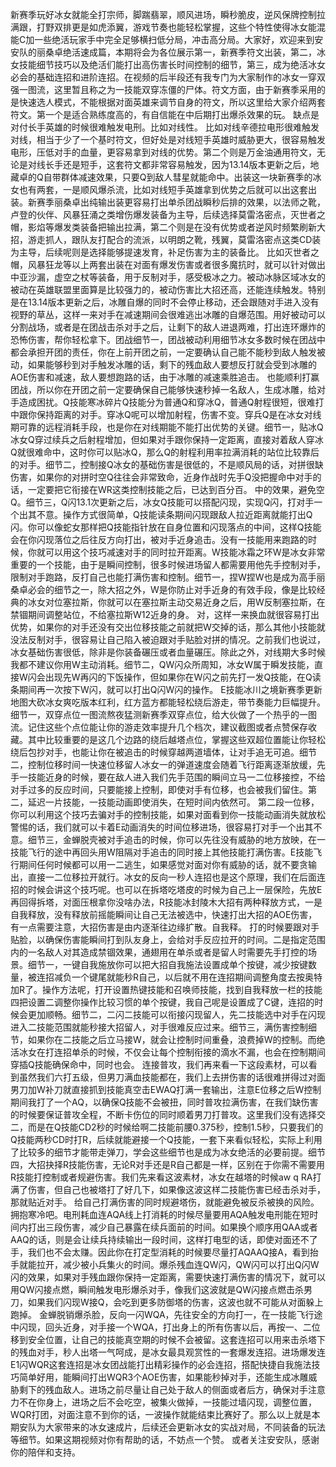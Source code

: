   新赛季玩好冰女就能全打宗师，脚踹翡翠，顺风进场，瞬秒脆皮，逆风保牌控制拉满跟，打野双排更是如虎添翼，游戏节奏也能轻松掌握，这些个特性使得冰女能混能C加一些绝活玩家手中完全足够横扫低分局，冲击高分局。大家好，欢迎来到安安队的丽桑卓绝活速成篇，本期将会为各位展示第一，新赛季符文出装，第二，冰女技能细节技巧以及绝活们能打出高伤害长时间控制的细节，第三，成为绝活冰女必会的基础连招和进阶连招。在视频的后半段还有我专门为大家制作的冰女一穿双强一图流，这里暂且称之为一技能双穿冻僵的尸体。符文方面，由于新赛季采用的是快速选人模式，不能根据对面英雄来调节自身的符文，所以这里给大家介绍两套符文。第一个是适合熟练度高的，有自信能在中后期打出爆杀效果的玩。
  缺点是对付长手英雄的时候很难触发电刑。比如对线性。
  比如对线辛德拉电形很难触发对线，相当于少了一个基时符文，但好处是对线短手英雄时威胁更大，很容易触发电形，压低对手的血量，更容易拿到对线的优势。第二个则是万金油通用符文，无论是对线长手还是短手，这套符文都非常容易触发，因为13.14版本更新之后，地藏卓的Q自带群体减速效果，只要Q到敌人彗星就能命中。出装这一块新赛季的冰女也有两套，一是顺风爆杀流，比如对线短手英雄拿到优势之后就可以出这套出装。新赛季丽桑卓出纯输出装更容易打出单杀团战瞬秒后排的效果，以法师之靴，卢登的伙伴、风暴狂涌之类增伤爆发装备为主导，后续选择莫雷洛密点，灭世者之帽，影焰等爆发类装备把输出拉满，第二个则是在没有优势或者逆风时频繁刷新大招，游走抓人，跟队友打配合的流派，以明朗之靴，残翼，莫雷洛密点这类CD装为主导，后续呢则是选择能够提速发育，补足伤害为主的装备比。
  比如灭世者之帽，风暴狂龙等以上两套出装在对面有爆发伤害或者很多魔抗时，就可以针对做出中亚沙漏，虚空之杖等装备，用于反制对手，感受极冰之力。被动冰脉区域冰女的被动在英雄联盟里面算是比较强力的，被动伤害比大招还高，还能连续触发。特别是在13.14版本更新之后，冰雕自爆的同时不会停止移动，还会跟随对手进入没有视野的草丛，这样一来对手在减速期间会很难逃出冰雕的自爆范围。用好被动可以分割战场，或者是在团战击杀对手之后，让剩下的敌人进退两难，打出连环爆炸的恐怖伤害，帮你轻松拿下。团战细节一，团战被动利用细节冰女多数时候在团战中都会承担开团的责任，你在上前开团之前，一定要确认自己能不能秒到敌人触发被动，如果能够秒到对手触发冰雕的话，剩下的残血敌人要想反打就会受到冰雕的AOE伤害和减速，敌人要想跑路的话，由于冰雕的减速乘胜追击。
  也能顺利打赢团战，所以你在开团之前一定要确保自己能够快速秒掉一名敌人，生成冰雕，给对手造成困扰。Q技能寒冰碎片Q技能分为普通Q和穿冰Q，普通Q射程很短，很难打中跟你保持距离的对手。穿冰Q呢可以增加射程，伤害不变。穿兵Q是在冰女对线期可靠的远程消耗手段，也是你在对线期能不能打出优势的关键。细节一，贴冰Q冰女Q穿过续兵之后射程增加，但如果对手跟你保持一定距离，直接对着敌人穿冰Q就很难命中，这时你可以贴冰Q，那么Q的射程利用率拉满消耗的站位比较靠后的对手。细节二，控制接Q冰女的基础伤害是很低的，不是顺风局的话，对拼很缺伤害，如果你的对拼时空Q往往会非常致命，近身作战时先手Q没把握命中对手的话，一定要把它衔接在WR这类控制技能之后，已达到百分百。
  中的效果，避免空Q。细节三，Q闪13.1次更新之后，冰女Q技能可以搭配闪现，实现Q闪，打对手一个出其不意。操作方式很简单，Q技能读条期间闪现跟敌人拉近距离就能打出Q闪。你可以像蛇女那样把Q技能指针放在自身位置和闪现落点的中间，这样Q技能会在你闪现落位之后往反方向打出，被对手近身追击。没有一技能用来跑路的时候，你就可以用这个技巧减速对手的同时拉开距离。W技能冰霜之环W是冰女非常重要的一个技能，由于是瞬间控制，很多时候进场留人都需要用他先手控制对手，限制对手跑路，反打自己也能打满伤害和控制。细节一，捏W捏W也是成为高手丽桑卓必会的细节之一，除大招之外，W是你防止对手近身的有效手段，像是比较经典的冰女对位塞拉斯，你就可以在塞拉斯主动交易近身之后，用W反制塞拉斯，在禁锢期间调整站位，不给塞拉斯W12近身的身。
  对，这样一来换血就很容易打出优势，如果你的对手还没有交出位移技能之前就把W交掉的话，那么其他小技能就没法反制对手，很容易让自己陷入被迫跟对手贴脸对拼的情况。之前我们也说过，冰女基础伤害很低，除非是你装备碾压或者血量碾压。除此之外，对线期大多时候我都不建议你用W主动消耗。细节二，QW闪众所周知，冰女W属于瞬发技能，直接W闪会出现先W再闪的下饭操作，但如果你在W闪之前先打一发Q技能，在Q读条期间再一次按下W闪，就可以打出Q闪W闪的操作。
  E技能冰川之境新赛季更新地图大砍冰女爽吃版本红利，红方蓝方都能轻松绕后游走，带节奏能力巨幅提升。细节一，双穿点位一图流熬夜猛测新赛季双穿点位，给大伙做了一个热乎的一图流。记住这些个点位能让你的游走效率提升几个档次，建议截图或者点赞保存收藏。其中比较重要的是这几个边路的绕后越塔点位，掌握这些双超位置能让你轻松绕后包抄对手，也能让你在被追击的时候穿越两道墙体，让对手追无可追。细节二，控制位移时间一快速位移留人冰女一的弹道速度会随着飞行距离逐渐放缓，先手一技能近身的时候，要在敌人进入我们先手范围的瞬间立马一二位移接控，不给对手过多的反应时间，只要能接上控制，即使对手有位移，也会被我们留住。第二，延迟一片技能，一技能动画即使消失，在短时间内依然可。
  第二段一位移，你可以利用这个技巧去骗对手的控制技能，如果对面看到你一技能动画消失就放松警惕的话，我们就可以卡着E动画消失的时间位移进场，很容易打对手一个出其不意。细节三，金蝉脱壳被对手追击的时候，你可以先往没有威胁的地方放映，在一技能飞行的途中再回头用W阻隔对手追击的同时接上其他技能打满伤害。E技能飞行期间任何时候都可以用一二逃生，如果感觉对面对你有威胁的话，就不要贪输出，直接一二位移拉开就行。冰女的反向一秒人连招也是这个原理，我们在后面连招的时候会讲这个技巧呢。也可以在拆塔吃塔皮的时候为自己上一层保险，先放E再回得拆塔，对面压根拿你没啥办法，R技能冰封陵木大招有两种释放方式，一是自我释放，没有释放前摇能瞬间让自己无法被选中，快速打出大招的AOE伤害，有一点需要注意，大招伤害是由内逐渐往边缘扩散。自我释。
  打的时候要跟对手贴脸，以确保伤害能瞬间打到队友身上，会给对手反应拉开的时间。二是指定范围内的一名敌人对其造成禁锢效果，通翅用在单杀或者是留人时需要先手打控的场景。细节一，一键自我施放你可以把大招自我施法设置成单个按键，减少按键数量，被连招减负一个键尾就能秒R自己，以后就不用在连招期间调整角度去按奥特加R了。操作方法呢，打开设置热键技能和召唤师技能，找到自我释放一栏的技能四把设置二调整你操作比较习惯的单个按键，我自己呢是设置成了C键，连招的时候会更加顺畅。细节二，二闪二技能可以衔接闪现留人，先二技能选中对手在闪现进入二技能范围就能秒接大招留人，对手很难反应过来。细节三，满伤害控制细节，如果你在二技能之后立马接W，就会让控制时间重叠，浪费掉W的控制。而绝活冰女在打连招单杀的时候，不仅会让每个控制衔接的滴水不漏，也会在控制期间穿插Q技能确保命中，同时也会。
  连接普攻，我们再来看一下这段素材，可以看到虽然我们六打五级，但男刀满血技能都在，我们上去拼伤害的话很难拼得过对面男刀加W补刀就直接抓到技能真空击EWAQ打满一套输出，注意E位移之后W控制期间我打了一个AQ，以确保Q技能不会被扭，同时普攻拉满伤害，在我们缺伤害的时候要保证普攻全程，不断卡伤位的同时顺着男刀打普攻。这里我们没有选择交二，而是在Q技能CD2秒的时候给啊二技能前腰0.375秒，控制1.5秒，只要我们的Q技能两秒CD时打R，后续就能避接一个Q技能，一套下来看似轻松，实际上利用了比较多的细节才能带走弹刀，学会这些细节也是成为冰女绝活的必要前提。细节四，大招抉择R技能伤害，无论R对手还是R自己都是一样，区别在于你需不需要用R技能打控制或者规避伤害。我们先来看这波素材，冰女在越塔的时候aw q RA打满了伤害，但自己也被塔打了好几下，如果像这波这样二技能伤害已经击杀对手，那就贴近对手。
  给自己打满伤害的同时规避塔伤，就能避免被反杀被换的风险。拥抱寒冷吧。电刑耗血连AQA线上打消耗的时候尽量要用AQA触发电刑能在短时间内打出三段伤害，减少自己暴露在续兵面前的时间。如果换个顺序用QAA或者AAQ的话，则是会让续兵持续输出一段时间，这样打电型的话，即使对面还不了手，我们也不会太赚。因此你在打定型消耗的时候要尽量打AQAAQ接A，看到抬手就能拉开，减少被小兵集火的时间。爆杀残血连QW闪，QW闪可以打出Q闪W闪的效果，如果对手残血跟你保持一定距离，需要快速打满伤害的情况下，就可以用QW闪接点燃，瞬间触发电形爆杀对手，像我们这波就是QW闪接点燃击杀男刀，如果我们闪现W接Q，会吃到更多防御塔的伤害，这波也就不可能从对面躲上跑掉。
  金蝉脱销爆杀脸，反向一闪WQA，先往安全的方向打一，在一技能飞行途中闪现，回头近身，对手接一个WQA，打出身上的所有伤害以后，再按一、二位移到安全位置，让自己的技能真空期的时候不会被留。这套连招可以用来击杀塔下的残血对手，秒人出塔一气呵成，是冰女最具观赏性的一套爆发连招。进场爆发连E1闪WQR这套连招是冰女团战能打出精彩操作的必会连招，搭配快捷自我施法技巧简单好用，能瞬间打出WQR3个AOE伤害，如果能秒掉对手，还能生成冰雕威胁剩下的残血敌人。进场之前尽量让自己处于敌人的侧面或者后方，确保对手注意力不在你身上，进场之后不会吃空，被集火做掉，一技能过墙闪现，调整位置，WQR打团，对面注意不到你的话，一波操作就能结束比赛好了。那么以上就是本期安队为大家带来的冰女速成片，后续还会更新冰女的实战对局，不同装备的玩法等细节。如果这期视频对你有帮助的话，不妨点一个赞。
  或者关注安安队，感谢你的陪伴和支持。